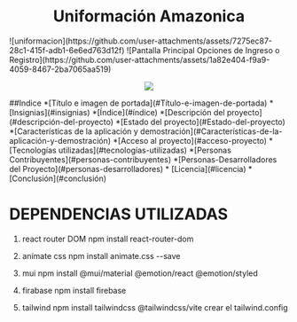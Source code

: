 <h1 align="center"> Uniformación Amazonica</h1>
![uniformacion](https://github.com/user-attachments/assets/7275ec87-28c1-415f-adb1-6e6ed763d12f)
![Pantalla Principal Opciones de Ingreso o Registro](https://github.com/user-attachments/assets/1a82e404-f9a9-4059-8467-2ba7065aa519)
<p align="center">
<img src="https://img.shields.io/badge/STATUS-EN%20DESAROLLO-green">
</p>
##Indice
*[Título e imagen de portada](#Título-e-imagen-de-portada)
*[Insignias](#insignias)
*[Índice](#índice)
*[Descripción del proyecto](#descripción-del-proyecto)
*[Estado del proyecto](#Estado-del-proyecto)
*[Características de la aplicación y demostración](#Características-de-la-aplicación-y-demostración)
*[Acceso al proyecto](#acceso-proyecto)
*[Tecnologías utilizadas](#tecnologías-utilizadas)
*[Personas Contribuyentes](#personas-contribuyentes)
*[Personas-Desarrolladores del Proyecto](#personas-desarrolladores)
* [Licencia](#licencia)
*[Conclusión](#conclusión)

# DEPENDENCIAS UTILIZADAS
1. react router DOM
    npm install react-router-dom

2. anímate css
    npm install animate.css --save

3. mui
    npm install @mui/material @emotion/react @emotion/styled

4. firabase 
    npm install firebase

5. tailwind
    npm install tailwindcss @tailwindcss/vite
    crear el tailwind.config
